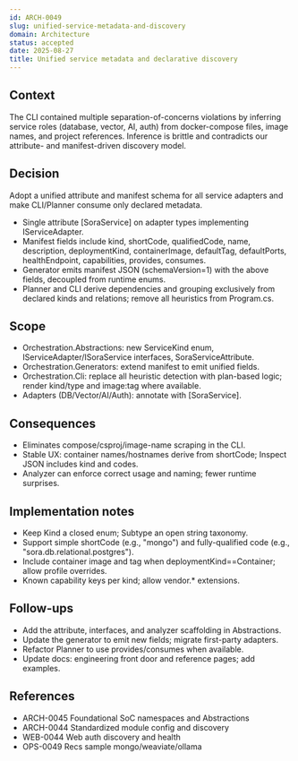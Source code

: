 ```yaml
---
id: ARCH-0049
slug: unified-service-metadata-and-discovery
domain: Architecture
status: accepted
date: 2025-08-27
title: Unified service metadata and declarative discovery
---
```


## Context

The CLI contained multiple separation-of-concerns violations by inferring service roles (database, vector, AI, auth) from docker-compose files, image names, and project references. Inference is brittle and contradicts our attribute- and manifest-driven discovery model.

## Decision

Adopt a unified attribute and manifest schema for all service adapters and make CLI/Planner consume only declared metadata.

- Single attribute [SoraService] on adapter types implementing IServiceAdapter.
- Manifest fields include kind, shortCode, qualifiedCode, name, description, deploymentKind, containerImage, defaultTag, defaultPorts, healthEndpoint, capabilities, provides, consumes.
- Generator emits manifest JSON (schemaVersion=1) with the above fields, decoupled from runtime enums.
- Planner and CLI derive dependencies and grouping exclusively from declared kinds and relations; remove all heuristics from Program.cs.

## Scope

- Orchestration.Abstractions: new ServiceKind enum, IServiceAdapter/ISoraService interfaces, SoraServiceAttribute.
- Orchestration.Generators: extend manifest to emit unified fields.
- Orchestration.Cli: replace all heuristic detection with plan-based logic; render kind/type and image:tag where available.
- Adapters (DB/Vector/AI/Auth): annotate with [SoraService].

## Consequences

- Eliminates compose/csproj/image-name scraping in the CLI.
- Stable UX: container names/hostnames derive from shortCode; Inspect JSON includes kind and codes.
- Analyzer can enforce correct usage and naming; fewer runtime surprises.

## Implementation notes

- Keep Kind a closed enum; Subtype an open string taxonomy.
- Support simple shortCode (e.g., "mongo") and fully-qualified code (e.g., "sora.db.relational.postgres").
- Include container image and tag when deploymentKind==Container; allow profile overrides.
- Known capability keys per kind; allow vendor.* extensions.

## Follow-ups

- Add the attribute, interfaces, and analyzer scaffolding in Abstractions.
- Update the generator to emit new fields; migrate first-party adapters.
- Refactor Planner to use provides/consumes when available.
- Update docs: engineering front door and reference pages; add examples.

## References

- ARCH-0045 Foundational SoC namespaces and Abstractions
- ARCH-0044 Standardized module config and discovery
- WEB-0044 Web auth discovery and health
- OPS-0049 Recs sample mongo/weaviate/ollama
